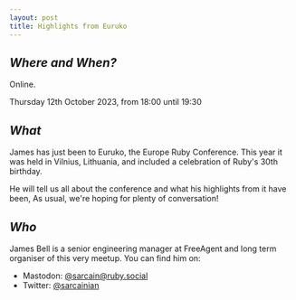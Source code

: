 ```yaml
---
layout: post
title: Highlights from Euruko
---
```


## *Where and When?*

Online.

Thursday 12th October 2023, from 18:00 until 19:30

## *What*

James has just been to Euruko, the Europe Ruby Conference. This year it 
was held in Vilnius, Lithuania, and included a celebration of Ruby's 30th 
birthday.

He will tell us all about the conference and what his highlights from it 
have been, As usual, we're hoping for plenty of conversation!

## *Who*

James Bell is a senior engineering manager at FreeAgent and long term 
organiser of this very meetup. You can find him on:

* Mastodon: [@sarcain@ruby.social](https://ruby.social/@sarcain)
* Twitter: [@sarcainian](https://twitter.com/sarcainian)
